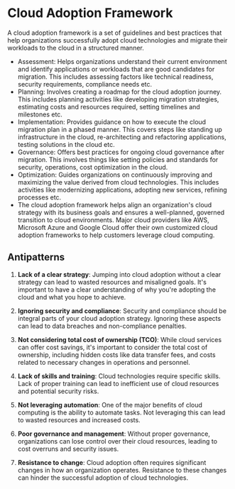 # Cloud Adoption Framework

A cloud adoption framework is a set of guidelines and best practices that help organizations successfully adopt cloud technologies and migrate their workloads to the cloud in a structured manner.

- Assessment: Helps organizations understand their current environment and identify applications or workloads that are good candidates for migration. This includes assessing factors like technical readiness, security requirements, compliance needs etc.
- Planning: Involves creating a roadmap for the cloud adoption journey. This includes planning activities like developing migration strategies, estimating costs and resources required, setting timelines and milestones etc.
- Implementation: Provides guidance on how to execute the cloud migration plan in a phased manner. This covers steps like standing up infrastructure in the cloud, re-architecting and refactoring applications, testing solutions in the cloud etc.
- Governance: Offers best practices for ongoing cloud governance after migration. This involves things like setting policies and standards for security, operations, cost optimization in the cloud.
- Optimization: Guides organizations on continuously improving and maximizing the value derived from cloud technologies. This includes activities like modernizing applications, adopting new services, refining processes etc.
- The cloud adoption framework helps align an organization's cloud strategy with its business goals and ensures a well-planned, governed transition to cloud environments. Major cloud providers like AWS, Microsoft Azure and Google Cloud offer their own customized cloud adoption frameworks to help customers leverage cloud computing.

## Antipatterns

1. **Lack of a clear strategy**: Jumping into cloud adoption without a clear strategy can lead to wasted resources and misaligned goals. It's important to have a clear understanding of why you're adopting the cloud and what you hope to achieve.

2. **Ignoring security and compliance**: Security and compliance should be integral parts of your cloud adoption strategy. Ignoring these aspects can lead to data breaches and non-compliance penalties.

3. **Not considering total cost of ownership (TCO)**: While cloud services can offer cost savings, it's important to consider the total cost of ownership, including hidden costs like data transfer fees, and costs related to necessary changes in operations and personnel.

4. **Lack of skills and training**: Cloud technologies require specific skills. Lack of proper training can lead to inefficient use of cloud resources and potential security risks.

5. **Not leveraging automation**: One of the major benefits of cloud computing is the ability to automate tasks. Not leveraging this can lead to wasted resources and increased costs.

6. **Poor governance and management**: Without proper governance, organizations can lose control over their cloud resources, leading to cost overruns and security issues.

7. **Resistance to change**: Cloud adoption often requires significant changes in how an organization operates. Resistance to these changes can hinder the successful adoption of cloud technologies.